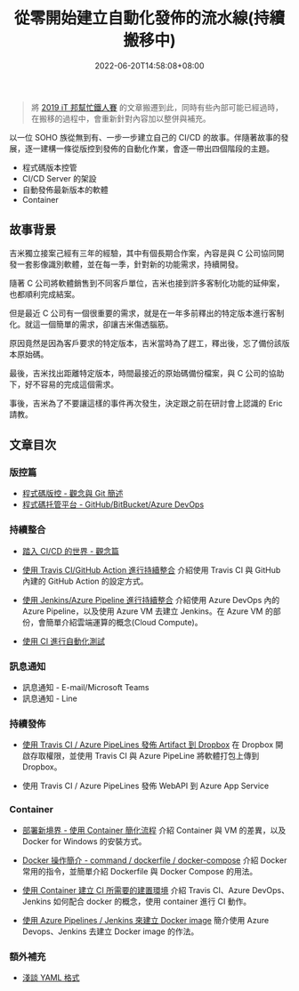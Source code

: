 ﻿---
title: 從零開始建立自動化發佈的流水線(持續搬移中)
description: 這是一位 SOHO 族從無到有、一步一步建立自己的 CI/CD 的故事。隨著故事的推進，將逐一提及版控、測試、訊息通知、CI/CD、Container 等概念，最終將其串接為一條自動化發佈的流水線。
keywords:
  - CI/CD
  - version control
  - Docker
  - 版控
categories:
  - DevOps
  - 軟體開發
date: 2022-06-20T14:58:08+08:00
lastmod: 2023-11-29T11:27:27+08:00
slug: build-ci-cd-from-scratch
toc: false
series: 從零開始建立自動化發佈的流水線
---

> 將 [2019 iT 邦幫忙鐵人賽](https://ithelp.ithome.com.tw/users/20107551/ironman/1906) 的文章搬遷到此，同時有些內部可能已經過時，在搬移的過程中，會重新針對內容加以整併與補充。

以一位 SOHO 族從無到有、一步一步建立自己的 CI/CD 的故事。伴隨著故事的發展，逐一建構一條從版控到發佈的自動化作業，會逐一帶出四個階段的主題。

- 程式碼版本控管
- CI/CD Server 的架設
- 自動發佈最新版本的軟體
- Container

<!--more-->

## 故事背景

吉米獨立接案己經有三年的經驗，其中有個長期合作案，內容是與 C 公司協同開發一套影像識別軟體，並在每一季，針對新的功能需求，持續開發。

隨著 C 公司將軟體銷售到不同客戶單位，吉米也接到許多客制化功能的延伸案，也都順利完成結案。

但是最近 C 公司有一個很重要的需求，就是在一年多前釋出的特定版本進行客制化。就這一個簡單的需求，卻讓吉米傷透腦筋。

原因竟然是因為客戶要求的特定版本，吉米當時為了趕工，釋出後，忘了備份該版本原始碼。

最後，吉米找出距離特定版本，時間最接近的原始碼備份檔案，與 C 公司的協助下，好不容易的完成這個需求。

事後，吉米為了不要讓這樣的事件再次發生，決定跟之前在研討會上認識的 Eric 請教。

## 文章目次

### 版控篇

- [程式碼版控 - 觀念與 Git 簡述](../version_control/index.md)
- [程式碼托管平台 - GitHub/BitBucket/Azure DevOps](../git-remote-repositories/index.md)

### 持續整合

- [踏入 CI/CD 的世界 - 觀念篇](../cicd_concept/index.md)
- [使用 Travis CI/GitHub Action 進行持續整合](../github-action-travis-ci/index.md)
  介紹使用 Travis CI 與 GitHub 內建的 GitHub Action 的設定方式。
  
- [使用 Jenkins/Azure Pipeline 進行持續整合](../ci-azure-pipeline-and-jenkins/index.md)
  介紹使用 Azure DevOps 內的 Azure Pipeline，以及使用 Azure VM 去建立 Jenkins。在 Azure VM 的部份，會簡單介紹雲端運算的概念(Cloud Compute)。
  
- [使用 CI 進行自動化測試](../integration-ci-and-unit-test/index.md)

### 訊息通知

- 訊息通知 - E-mail/Microsoft Teams
- 訊息通知 - Line

### 持續發佈

- [使用 Travis CI / Azure PipeLines 發佈 Artifact 到 Dropbox](../cd-dropbox/index.md)
  在 Dropbox 開啟存取權限，並使用 Travis CI 與 Azure PipeLine 將軟體打包上傳到 Dropbox。

- 使用 Travis CI / Azure PipeLines 發佈 WebAPI 到 Azure App Service

### Container

- [部署新境界 - 使用 Container 簡化流程](../container-intro/index.md)
  介紹 Container 與 VM 的差異，以及 Docker for Windows 的安裝方式。
  
- [Docker 操作簡介 - command / dockerfile / docker-compose](../docker-operate/index.md)
  介紹 Docker 常用的指令，並簡單介紹 Dockerfile 與 Docker Compose 的用法。

- [使用 Container 建立 CI 所需要的建置環境](../container-build-execution-environment-required-ci/index.md)
  介紹 Travis CI、Azure DevOps、Jenkins 如何配合 docker 的概念，使用 container 進行 CI 動作。

- [使用 Azure Pipelines / Jenkins 來建立 Docker image](../build-docker-image/index.md)
  簡介使用 Azure Devops、Jenkins 去建立 Docker image 的作法。

### 額外補充

- [淺談 YAML 格式](../yaml/index.md)
